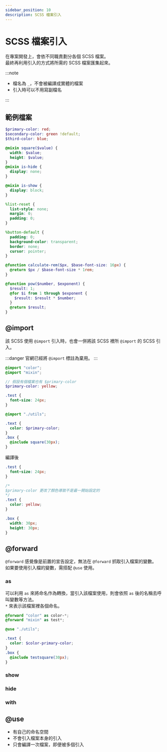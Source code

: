 ```yaml
---
sidebar_position: 10
description: SCSS 檔案引入
---
```


# SCSS 檔案引入

在專案開發上，會依不同職責劃分各個 SCSS 檔案。<br />
最終再利用引入的方式將所需的 SCSS 檔案匯集起來。

:::note

- 檔名為 `_`，不會被編譯成實體的檔案
- 引入時可以不用寫副檔名

:::

## 範例檔案

```scss title="_color.scss"
$primary-color: red;
$secondary-color: green !default;
$third-color: blue;
```

```scss title="_mixin.scss"
@mixin square($value) {
  width: $value;
  height: $value;
}
@mixin is-hide {
  display: none;
}

@mixin is-show {
  display: block;
}
```

```scss title="_extend.scss"
%list-reset {
  list-style: none;
  margin: 0;
  padding: 0;
}

%button-default {
  padding: 0;
  background-color: transparent;
  border: none;
  cursor: pointer;
}
```

```scss title="_function.scss"
@function calculate-rem($px, $base-font-size: 16px) {
  @return $px / $base-font-size * 1rem;
}

@function pow($number, $exponent) {
  $result: 1;
  @for $i from 1 through $exponent {
    $result: $result * $number;
  }
  @return $result;
}
```

## @import

該 SCSS 使用 `@import` 引入時，也會一併將該 SCSS 裡所 `@import` 的 SCSS 引入。<br />

:::danger
官網已經將 `@import` 標註為棄用。
:::

```scss title="_utils.scss"
@import "color";
@import "mixin";

// 假設有個檔案也有 $primary-color
$primary-color: yellow;
```

```scss title="main.scss"
.test {
  font-size: 24px;
}

@import "./utils";

.text {
  color: $primary-color;
}
.box {
  @include square(30px);
}
```

編譯後

```css index.css
.test {
  font-size: 24px;
}

/*
$primary-color 更改了顏色導致不是最一開始設定的
*/
.text {
  color: yellow;
}

.box {
  width: 30px;
  height: 30px;
}
```

## @forward

`@forward` 感覺像是前置的宣告設定，無法在 `@forward` 抓取引入檔案的變數。<br />
如果要使用引入檔的變數，需搭配 `@use` 使用。

### as

可以利用 `as` 來將命名作為轉換，當引入該檔案使用，則會依照 `as` 後的名稱去呼叫變數等方法。<br />
`*` 來表示該檔案裡各個命名。

```scss title="_utils.scss"
@forward "color" as color-*;
@forward "mixin" as test*;
```

```scss title="main.scss"
@use "./utils";

.text {
  color: $color-primary-color;
}
.box {
  @include testsquare(30px);
}
```

### show

### hide

### with

## @use

- 有自己的命名空間
- 不會引入檔案本身的引入
- 只會編譯一次檔案，即便被多個引入
